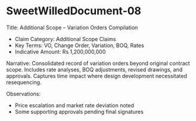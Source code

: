 # SweetWilledDocument-08

Title: Additional Scope – Variation Orders Compilation

- Claim Category: Additional Scope Claims
- Key Terms: VO, Change Order, Variation, BOQ, Rates
- Indicative Amount: Rs 1,200,000,000

Narrative:
Consolidated record of variation orders beyond original contract scope. Includes rate analyses, BOQ adjustments, revised drawings, and approvals. Captures time impact where design development necessitated resequencing.

Observations:
- Price escalation and market rate deviation noted
- Some supporting approvals pending final signatures

